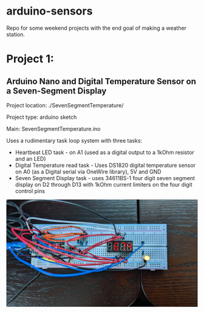 # arduino-sensors
Repo for some weekend projects with the end goal of making a weather station.

# Project 1: 
## Arduino Nano and Digital Temperature Sensor on a Seven-Segment Display
Project location: ./SevenSegmentTemperature/

Project type: arduino sketch

Main: SevenSegmentTemperature.ino

Uses a rudimentary task loop system with three tasks: 
* Heartbeat LED task - on A1 (used as a digital output to a 1kOhm resistor and an LED)
* Digital Temperature read task - Uses DS1820 digital temperature sensor on A0 (as a Digital serial via OneWire library), 5V and GND
* Seven Segment Display task - uses 34611BS-1 four digit seven segment display on D2 through D13 with 1kOhm current limiters on the four digit control pins

![Bread board image top](./SevenSegmentTemperature/Pictures/Breadboard_top.jpg "Bread board image top")

